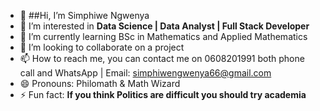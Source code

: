 - 👋 ##Hi, I’m Simphiwe Ngwenya
- 👀 I’m interested in **Data Science | Data Analyst | Full Stack Developer**
- 🌱 I’m currently learning BSc in Mathematics and Applied Mathematics 
- 💞️ I’m looking to collaborate on a project 
- 📫 How to reach me, you can contact me on 0608201991 both phone call and WhatsApp | Email: simphiwengwenya66@gmail.com
- 😄 Pronouns: Philomath & Math Wizard
- ⚡ Fun fact: **If you think Politics are difficult you should try academia**

<!---
MyNyeva@97 Simphiwe is a ✨ special ✨ repository because its `README.md` (this file) appears on your GitHub profile.
You can click the Preview link to take a look at your changes.
--->
